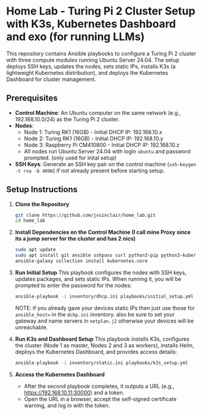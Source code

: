# Home Lab - Turing Pi 2 Cluster Setup with K3s, Kubernetes Dashboard and exo (for running LLMs)

This repository contains Ansible playbooks to configure a Turing Pi 2 cluster with three compute modules running Ubuntu Server 24.04. The setup deploys SSH keys, updates the nodes, sets static IPs, installs K3s (a lightweight Kubernetes distribution), and deploys the Kubernetes Dashboard for cluster management.

## Prerequisites

- **Control Machine**: An Ubuntu computer on the same network (e.g., 192.168.10.0/24) as the Turing Pi 2 cluster.
- **Nodes**:
  - Node 1: Turing RK1 (16GB) - Initial DHCP IP: 192.168.10.x
  - Node 2: Turing RK1 (16GB) - Initial DHCP IP: 192.168.10.y
  - Node 3: Raspberry Pi CM410800 - Initial DHCP IP: 192.168.10.z
  - All nodes run Ubuntu Server 24.04 with login `ubuntu` and password prompted. (only used for inital setup)
- **SSH Keys**: Generate an SSH key pair on the control machine (`ssh-keygen -t rsa -b 4096`) if not already present before starting setup. 

## Setup Instructions

1. **Clone the Repository**
   ```bash
   git clone https://github.com/jvsinclair/home_lab.git
   cd home_lab

2. **Install Dependencies on the Control Machine (I call mine Proxy since its a jump server for the cluster and has 2 nics)**
   ```bash
   sudo apt update
   sudo apt install git ansible sshpass curl python3-pip python3-kubernetes
   ansible-galaxy collection install kubernetes.core
   ```

3. **Run Initial Setup**
   This playbook configures the nodes with SSH keys, updates packages, and sets static IPs. When running it, you will be prompted to enter the password for the nodes:
   ```bash
   ansible-playbook -i inventory/dhcp.ini playbooks/initial_setup.yml
   ```
   NOTE: if you already gave your devices static IPs then just use those for `ansible_host=` in the `dchp.ini` inventory. also be sure to set your gateway and name servers in `netplan.j2` otherwise your devices will be unreachable.

4. **Run K3s and Dashboard Setup**
   This playbook installs K3s, configures the cluster (Node 1 as master, Nodes 2 and 3 as workers), installs Helm, deploys the Kubernetes Dashboard, and provides access details:
   ```bash
   ansible-playbook -i inventory/static.ini playbooks/k3s_setup.yml
   ```

5. **Access the Kubernetes Dashboard**
   - After the second playbook completes, it outputs a URL (e.g., https://192.168.10.11:30000) and a token.
   - Open the URL in a browser, accept the self-signed certificate warning, and log in with the token.

